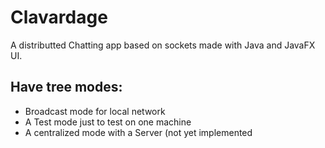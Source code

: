 # Clavardage

A distributted Chatting app based on sockets made with Java and JavaFX UI.

## Have tree modes:

+ Broadcast mode for local network
+ A Test mode just to test on one machine
+ A centralized mode with a Server (not yet implemented
